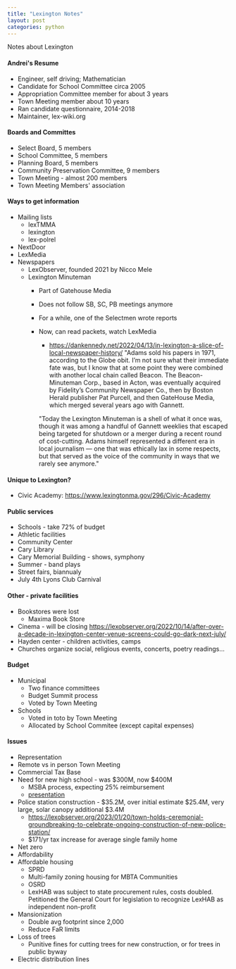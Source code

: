 ```yaml
---
title: "Lexington Notes"
layout: post
categories: python
---
```


Notes about Lexington

#### Andrei's Resume
- Engineer, self driving; Mathematician
- Candidate for School Committee circa 2005
- Appropriation Committee member for about 3 years
- Town Meeting member about 10 years
- Ran candidate questionnaire, 2014-2018
- Maintainer, lex-wiki.org

#### Boards and Committes
- Select Board, 5 members
- School Committee, 5 members
- Planning Board, 5 members
- Community Preservation Committee, 9 members
- Town Meeting - almost 200 members
- Town Meeting Members' association

#### Ways to get information
- Mailing lists
  - lexTMMA
  - lexington
  - lex-polrel
- NextDoor
- LexMedia
- Newspapers
  - LexObserver, founded 2021 by Nicco Mele
  - Lexington Minuteman
    - Part of Gatehouse Media
    - Does not follow SB, SC, PB meetings anymore
    - For a while, one of the Selectmen wrote reports
    - Now, can read packets, watch LexMedia
      - https://dankennedy.net/2022/04/13/in-lexington-a-slice-of-local-newspaper-history/
      "Adams sold his papers in 1971, according to the Globe obit. I’m not sure what their immediate fate was, but I know that at some point they were combined with another local chain called Beacon. The Beacon-Minuteman Corp., based in Acton, was eventually acquired by Fidelity’s Community Newspaper Co., then by Boston Herald publisher Pat Purcell, and then GateHouse Media, which merged several years ago with Gannett.

      "Today the Lexington Minuteman is a shell of what it once was, though it was among a handful of Gannett weeklies that escaped being targeted for shutdown or a merger during a recent round of cost-cutting. Adams himself represented a different era in local journalism — one that was ethically lax in some respects, but that served as the voice of the community in ways that we rarely see anymore."

#### Unique to Lexington?
- Civic Academy: https://www.lexingtonma.gov/296/Civic-Academy

#### Public services
- Schools - take 72% of budget
- Athletic facilities
- Community Center
- Cary Library
- Cary Memorial Building - shows, symphony
- Summer - band plays
- Street fairs, biannualy
- July 4th Lyons Club Carnival

#### Other - private facilities
- Bookstores were lost
  - Maxima Book Store
- Cinema - will be closing https://lexobserver.org/2022/10/14/after-over-a-decade-in-lexington-center-venue-screens-could-go-dark-next-july/
- Hayden center - children activities, camps
- Churches organize social, religious events, concerts, poetry readings...

#### Budget
- Municipal
  - Two finance committees
  - Budget Summit process
  - Voted by Town Meeting
- Schools
  - Voted in toto by Town Meeting
  - Allocated by School Commitee (except capital expenses)

#### Issues
- Representation
- Remote vs in person Town Meeting
- Commercial Tax Base
- Need for new high school - was $300M, now $400M
  - MSBA process, expecting 25% reimbursement
  - [presentation](https://docs.google.com/presentation/d/19Wg0jXOncrMtpMcdRO0xeoXf8FvRqG3mt8plmRpiDng/edit#slide=id.g20c5365d8cf_5_14)
- Police station construction - $35.2M, over initial estimate $25.4M, very large, solar canopy additional $3.4M
  - https://lexobserver.org/2023/01/20/town-holds-ceremonial-groundbreaking-to-celebrate-ongoing-construction-of-new-police-station/
  - $171/yr tax increase for average single family home
- Net zero
- Affordability
- Affordable housing
  - SPRD
  - Multi-family zoning housing for MBTA Communities
  - OSRD
  - LexHAB was subject to state procurement rules, costs doubled. Petitioned the General Court for legislation to recognize LexHAB as independent non-profit
- Mansionization
  - Double avg footprint since 2,000
  - Reduce FaR limits
- Loss of trees
  - Punitive fines for cutting trees for new construction, or for trees in public byway
- Electric distribution lines



